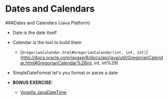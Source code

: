 # Dates and Calendars

###Dates and Calendars (Java Platform)

* Date is the date itself
* Calendar is the tool to build them
  * [``GregorianCalendar.html#GregorianCalendar(int, int, int)``](http://docs.oracle.com/javase/6/docs/api/java/util/GregorianCalendar.html#GregorianCalendar%28int, int, int%29)
* SimpleDateFormat let's you format or parse a date


* __BONUS EXERCISE:__
  * [Vogella JavaDateTime](http://www.vogella.com/tutorials/JavaDateTimeAPI/article.html)
